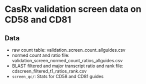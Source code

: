# CasRx validation screen data on CD58 and CD81

## Data
* raw count table: validation_screen_count_allguides.csv
* normed count and ratio file: validation_screen_normed_count_ratios_allguides.csv
* BLAST filtered and major transcript ratio and rank file: cdscreen_filtered_t1_ratios_rank.csv
* `screen_qc/`: Stats for CD58 and CD81 guides


